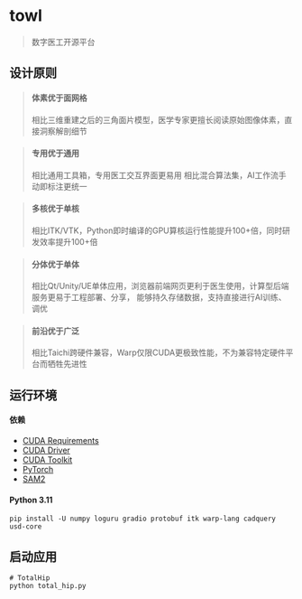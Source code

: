 # towl

> 数字医工开源平台

## 设计原则

> #### 体素优于面网格
> 相比三维重建之后的三角面片模型，医学专家更擅长阅读原始图像体素，直接洞察解剖细节

> #### 专用优于通用
> 相比通用工具箱，专用医工交互界面更易用
> 相比混合算法集，AI工作流手动即标注更统一

> #### 多核优于单核
> 相比ITK/VTK，Python即时编译的GPU算核运行性能提升100+倍，同时研发效率提升100+倍

> #### 分体优于单体
> 相比Qt/Unity/UE单体应用，浏览器前端网页更利于医生使用，计算型后端服务更易于工程部署、分享，
> 能够持久存储数据，支持直接进行AI训练、调优

> #### 前沿优于广泛
> 相比Taichi跨硬件兼容，Warp仅限CUDA更极致性能，不为兼容特定硬件平台而牺牲先进性

## 运行环境

#### 依赖

- [CUDA Requirements](https://nvidia.github.io/warp/installation.html#cuda-requirements)
- [CUDA Driver](https://www.nvidia.com/en-us/software/nvidia-app)
- [CUDA Toolkit](https://developer.nvidia.com/cuda-downloads)
- [PyTorch](https://pytorch.org/get-started/locally)
- [SAM2](https://github.com/facebookresearch/sam2)

#### Python 3.11

```shell
pip install -U numpy loguru gradio protobuf itk warp-lang cadquery usd-core
```

## 启动应用

```shell
# TotalHip
python total_hip.py
```
